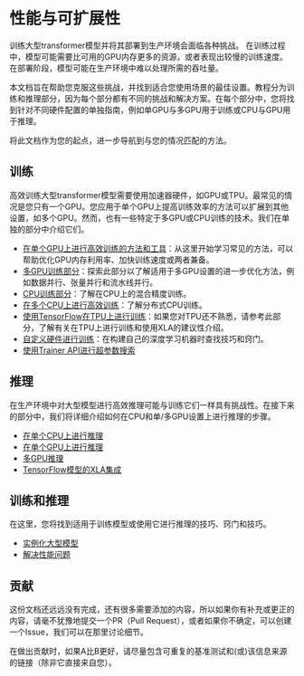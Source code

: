 <!---
Copyright 2021 The HuggingFace Team. All rights reserved.

Licensed under the Apache License, Version 2.0 (the "License");
you may not use this file except in compliance with the License.
You may obtain a copy of the License at

    http://www.apache.org/licenses/LICENSE-2.0

Unless required by applicable law or agreed to in writing, software
distributed under the License is distributed on an "AS IS" BASIS,
WITHOUT WARRANTIES OR CONDITIONS OF ANY KIND, either express or implied.
See the License for the specific language governing permissions and
limitations under the License.

⚠️ Note that this file is in Markdown but contain specific syntax for our doc-builder (similar to MDX) that may not be
rendered properly in your Markdown viewer.

-->

# 性能与可扩展性

训练大型transformer模型并将其部署到生产环境会面临各种挑战。
在训练过程中，模型可能需要比可用的GPU内存更多的资源，或者表现出较慢的训练速度。在部署阶段，模型可能在生产环境中难以处理所需的吞吐量。

本文档旨在帮助您克服这些挑战，并找到适合您使用场景的最佳设置。教程分为训练和推理部分，因为每个部分都有不同的挑战和解决方案。在每个部分中，您将找到针对不同硬件配置的单独指南，例如单GPU与多GPU用于训练或CPU与GPU用于推理。

将此文档作为您的起点，进一步导航到与您的情况匹配的方法。

## 训练

高效训练大型transformer模型需要使用加速器硬件，如GPU或TPU。最常见的情况是您只有一个GPU。您应用于单个GPU上提高训练效率的方法可以扩展到其他设置，如多个GPU。然而，也有一些特定于多GPU或CPU训练的技术。我们在单独的部分中介绍它们。

* [在单个GPU上进行高效训练的方法和工具](perf_train_gpu_one)：从这里开始学习常见的方法，可以帮助优化GPU内存利用率、加快训练速度或两者兼备。
* [多GPU训练部分](perf_train_gpu_many)：探索此部分以了解适用于多GPU设置的进一步优化方法，例如数据并行、张量并行和流水线并行。
* [CPU训练部分](perf_train_cpu)：了解在CPU上的混合精度训练。
* [在多个CPU上进行高效训练](perf_train_cpu_many)：了解分布式CPU训练。
* [使用TensorFlow在TPU上进行训练](perf_train_tpu_tf)：如果您对TPU还不熟悉，请参考此部分，了解有关在TPU上进行训练和使用XLA的建议性介绍。
* [自定义硬件进行训练](perf_hardware)：在构建自己的深度学习机器时查找技巧和窍门。
* [使用Trainer API进行超参数搜索](hpo_train)


## 推理

在生产环境中对大型模型进行高效推理可能与训练它们一样具有挑战性。在接下来的部分中，我们将详细介绍如何在CPU和单/多GPU设置上进行推理的步骤。

* [在单个CPU上进行推理](perf_infer_cpu)
* [在单个GPU上进行推理](perf_infer_gpu_one)
* [多GPU推理](perf_infer_gpu_one)
* [TensorFlow模型的XLA集成](tf_xla)

## 训练和推理

在这里，您将找到适用于训练模型或使用它进行推理的技巧、窍门和技巧。

* [实例化大型模型](big_models)
* [解决性能问题](debugging)

## 贡献

这份文档还远远没有完成，还有很多需要添加的内容，所以如果你有补充或更正的内容，请毫不犹豫地提交一个PR（Pull Request），或者如果你不确定，可以创建一个Issue，我们可以在那里讨论细节。

在做出贡献时，如果A比B更好，请尽量包含可重复的基准测试和(或)该信息来源的链接（除非它直接来自您）。

